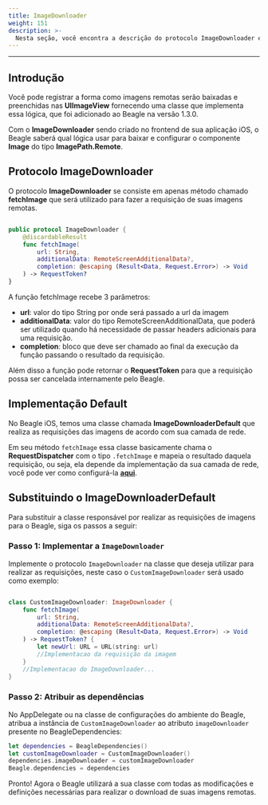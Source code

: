 ```yaml
---
title: ImageDownloader
weight: 151
description: >-
  Nesta seção, você encontra a descrição do protocolo ImageDownloader e os detalhes dos métodos que a implementa.
---
```


---

## **Introdução**

Você pode registrar a forma como imagens remotas serão baixadas e preenchidas nas **UIImageView** fornecendo uma classe que implementa essa lógica, que foi adicionado ao Beagle na versão 1.3.0.

Com o **ImageDownloader** sendo criado no frontend de sua aplicação iOS, o Beagle saberá qual lógica usar para baixar e configurar o componente **Image** do tipo **ImagePath.Remote**.

## **Protocolo ImageDownloader**

O protocolo **ImageDownloader** se consiste em apenas método chamado **fetchImage** que será utilizado para fazer a requisição de suas imagens remotas.

```swift

public protocol ImageDownloader {
    @discardableResult
    func fetchImage(
        url: String,
        additionalData: RemoteScreenAdditionalData?,
        completion: @escaping (Result<Data, Request.Error>) -> Void
    ) -> RequestToken?
}

```

A função fetchImage recebe 3 parâmetros:

* **url**: valor do tipo String por onde será passado a url da imagem
* **additionalData**: valor do tipo RemoteScreenAdditionalData, que poderá ser utilizado quando há necessidade de passar headers adicionais para uma requisição.
* **completion**: bloco que deve ser chamado ao final da execução da função passando o resultado da requisição.

Além disso a função pode retornar o **RequestToken** para que a requisição possa ser cancelada internamente pelo Beagle.

## **Implementação Default**

No Beagle iOS, temos uma classe chamada **ImageDownloaderDefault** que realiza as requisições das imagens de acordo com sua camada de rede.

Em seu método `fetchImage` essa classe basicamente chama o **RequestDispatcher** com o tipo `.fetchImage` e mapeia o resultado daquela requisição, ou seja, ela depende da implementação da sua camada de rede, você pode ver como configurá-la [**aqui**](/pt/docs/resources/customization/beagle-for-ios/network-layer).

## **Substituindo o ImageDownloaderDefault**

Para substituir a classe responsável por realizar as requisições de imagens para o Beagle, siga os passos a seguir:

### **Passo 1: Implementar a `ImageDownloader`**

Implemente o protocolo `ImageDownloader` na classe que deseja utilizar para realizar as requisições, neste caso o `CustomImageDownloader` será usado como exemplo:

```swift

class CustomImageDownloader: ImageDownloader {
    func fetchImage(
        url: String,
        additionalData: RemoteScreenAdditionalData?,
        completion: @escaping (Result<Data, Request.Error>) -> Void
    ) -> RequestToken? {
        let newUrl: URL = URL(string: url)
        //Implementacao da requisição da imagem
    }
    //Implementacao do ImageDownloader...
}

```

### **Passo 2: Atribuir as dependências**

No AppDelegate ou na classe de configurações do ambiente do Beagle, atribua a instância de `CustomImageDownloader` ao atributo `imageDownloader` presente no BeagleDependencies:

```swift
let dependencies = BeagleDependencies()
let customImageDownloader = CustomImageDownloader()
dependencies.imageDownloader = customImageDownloader
Beagle.dependencies = dependencies
```

Pronto! Agora o Beagle utilizará a sua classe com todas as modificações e definições necessárias para realizar o download de suas imagens remotas.
